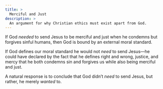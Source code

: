```yaml
---
title: >
  Merciful and Just
description: >
  An argument for why Christian ethics must exist apart from God.
---
```


If God _needed_ to send Jesus to be merciful and just when he condemns but forgives sinful humans, then God is bound by an external moral standard.

If God defines our moral standard he would not _need_ to send Jesus—he could have declared by the fact that he defines right and wrong, justice, and mercy that he both condemns sin and forgives us while also being merciful and just.

A natural response is to conclude that God didn’t _need_ to send Jesus, but rather, he merely _wanted_ to.
